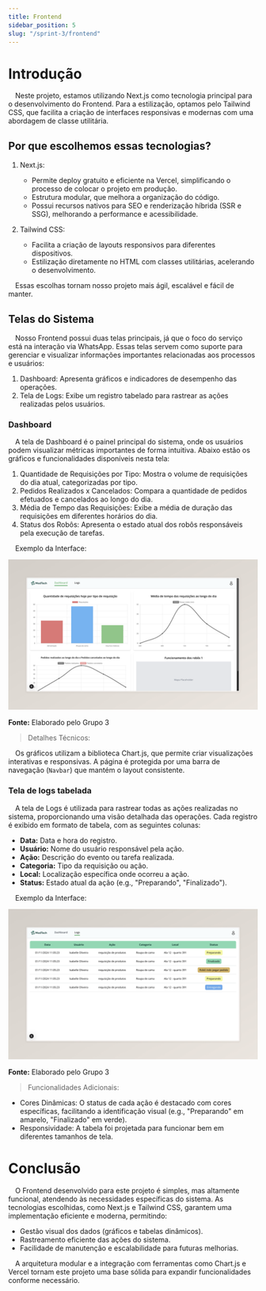 ```yaml
---
title: Frontend
sidebar_position: 5
slug: "/sprint-3/frontend"
---
```


# Introdução

&emsp;Neste projeto, estamos utilizando Next.js como tecnologia principal para o desenvolvimento do Frontend. Para a estilização, optamos pelo Tailwind CSS, que facilita a criação de interfaces responsivas e modernas com uma abordagem de classe utilitária.

## Por que escolhemos essas tecnologias?

1. Next.js:

    - Permite deploy gratuito e eficiente na Vercel, simplificando o processo de colocar o projeto em produção.
    - Estrutura modular, que melhora a organização do código.
    - Possui recursos nativos para SEO e renderização híbrida (SSR e SSG), melhorando a performance e acessibilidade.

2. Tailwind CSS:

    - Facilita a criação de layouts responsivos para diferentes dispositivos.
    - Estilização diretamente no HTML com classes utilitárias, acelerando o desenvolvimento.

&emsp;Essas escolhas tornam nosso projeto mais ágil, escalável e fácil de manter.

## Telas do Sistema

&emsp;Nosso Frontend possui duas telas principais, já que o foco do serviço está na interação via WhatsApp. Essas telas servem como suporte para gerenciar e visualizar informações importantes relacionadas aos processos e usuários:

1. Dashboard: Apresenta gráficos e indicadores de desempenho das operações.
2. Tela de Logs: Exibe um registro tabelado para rastrear as ações realizadas pelos usuários.

### Dashboard

&emsp;A tela de Dashboard é o painel principal do sistema, onde os usuários podem visualizar métricas importantes de forma intuitiva. Abaixo estão os gráficos e funcionalidades disponíveis nesta tela:

1. Quantidade de Requisições por Tipo: Mostra o volume de requisições do dia atual, categorizadas por tipo.
2. Pedidos Realizados x Cancelados: Compara a quantidade de pedidos efetuados e cancelados ao longo do dia.
3. Média de Tempo das Requisições: Exibe a média de duração das requisições em diferentes horários do dia.
4. Status dos Robôs: Apresenta o estado atual dos robôs responsáveis pela execução de tarefas.

&emsp;Exemplo da Interface:

![Dashboard](../../../static/img/sprint-3/graficoslogs.png)

<b>Fonte:</b> Elaborado pelo Grupo 3

> Detalhes Técnicos:

&emsp;Os gráficos utilizam a biblioteca Chart.js, que permite criar visualizações interativas e responsivas. A página é protegida por uma barra de navegação (`Navbar`) que mantém o layout consistente.

### Tela de logs tabelada

&emsp;A tela de Logs é utilizada para rastrear todas as ações realizadas no sistema, proporcionando uma visão detalhada das operações. Cada registro é exibido em formato de tabela, com as seguintes colunas:

- **Data:** Data e hora do registro.
- **Usuário:** Nome do usuário responsável pela ação.
- **Ação:** Descrição do evento ou tarefa realizada.
- **Categoria:** Tipo da requisição ou ação.
- **Local:** Localização específica onde ocorreu a ação.
- **Status:** Estado atual da ação (e.g., "Preparando", "Finalizado").

&emsp;Exemplo da Interface:

![Logs](../../../static/img/sprint-3/dashlogs.png)

<b>Fonte:</b> Elaborado pelo Grupo 3

> Funcionalidades Adicionais:

- Cores Dinâmicas: O status de cada ação é destacado com cores específicas, facilitando a identificação visual (e.g., "Preparando" em amarelo, "Finalizado" em verde).
- Responsividade: A tabela foi projetada para funcionar bem em diferentes tamanhos de tela.

# Conclusão

&emsp;O Frontend desenvolvido para este projeto é simples, mas altamente funcional, atendendo às necessidades específicas do sistema. As tecnologias escolhidas, como Next.js e Tailwind CSS, garantem uma implementação eficiente e moderna, permitindo:

- Gestão visual dos dados (gráficos e tabelas dinâmicos).
- Rastreamento eficiente das ações do sistema.
- Facilidade de manutenção e escalabilidade para futuras melhorias.

&emsp;A arquitetura modular e a integração com ferramentas como Chart.js e Vercel tornam este projeto uma base sólida para expandir funcionalidades conforme necessário.
